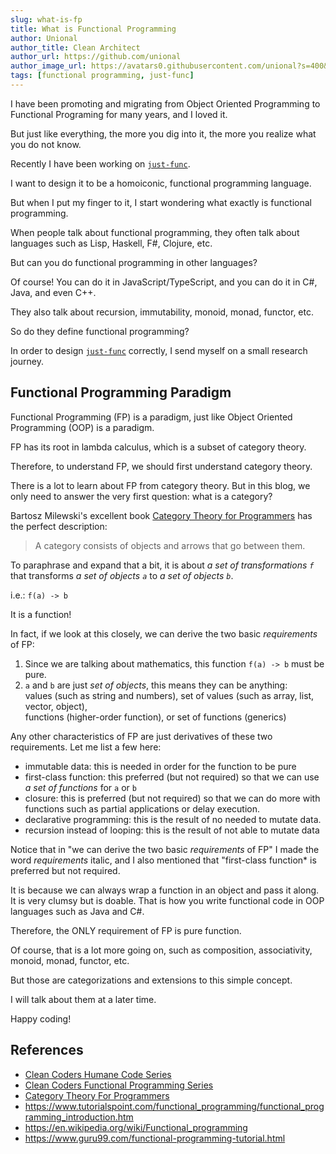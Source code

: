 ```yaml
---
slug: what-is-fp
title: What is Functional Programming
author: Unional
author_title: Clean Architect
author_url: https://github.com/unional
author_image_url: https://avatars0.githubusercontent.com/unional?s=400&v=4
tags: [functional programming, just-func]
---
```


I have been promoting and migrating from Object Oriented Programming to Functional Programing for many years, and I loved it.

But just like everything,
the more you dig into it, the more you realize what you do not know.

Recently I have been working on [`just-func`](https://github.com/justland/just-func).

I want to design it to be a homoiconic, functional programming language.

But when I put my finger to it,
I start wondering what exactly is functional programming.

When people talk about functional programming,
they often talk about languages such as Lisp, Haskell, F#, Clojure, etc.

But can you do functional programming in other languages?

Of course! You can do it in JavaScript/TypeScript,
and you can do it in C#, Java, and even C++.

They also talk about recursion, immutability, monoid, monad, functor, etc.

So do they define functional programming?

In order to design [`just-func`](https://github.com/justland/just-func) correctly,
I send myself on a small research journey.

## Functional Programming Paradigm

Functional Programming (FP) is a paradigm,
just like Object Oriented Programming (OOP) is a paradigm.

FP has its root in lambda calculus, which is a subset of category theory.

Therefore, to understand FP, we should first understand category theory.

There is a lot to learn about FP from category theory.
But in this blog, we only need to answer the very first question: what is a category?

Bartosz Milewski's excellent book [Category Theory for Programmers][category-theory-for-programmers] has the perfect description:

> A category consists of objects and arrows that go between them.

To paraphrase and expand that a bit,
it is about *a set of transformations `f`* that transforms *a set of objects `a`* to *a set of objects `b`*.

i.e.: `f(a) -> b`

It is a function!

In fact, if we look at this closely,
we can derive the two basic *requirements* of FP:

1. Since we are talking about mathematics, this function `f(a) -> b` must be pure.
2. `a` and `b` are just *set of objects*, this means they can be anything:\
   values (such as string and numbers), set of values (such as array, list, vector, object),\
   functions (higher-order function), or set of functions (generics)

Any other characteristics of FP are just derivatives of these two requirements.
Let me list a few here:

- immutable data: this is needed in order for the function to be pure
- first-class function: this preferred (but not required) so that we can use *a set of functions* for `a` or `b`
- closure: this is preferred (but not required) so that we can do more with functions such as partial applications or delay execution.
- declarative programming: this is the result of no needed to mutate data.
- recursion instead of looping: this is the result of not able to mutate data

Notice that in "we can derive the two basic *requirements* of FP" I made the word *requirements* italic,
and I also mentioned that "first-class function* is preferred but not required.

It is because we can always wrap a function in an object and pass it along.
It is very clumsy but is doable.
That is how you write functional code in OOP languages such as Java and C#.

Therefore, the ONLY requirement of FP is pure function.

Of course, that is a lot more going on, such as composition, associativity, monoid, monad, functor, etc.

But those are categorizations and extensions to this simple concept.

I will talk about them at a later time.

Happy coding!

## References

- [Clean Coders Humane Code Series](https://cleancoders.com/series/humane-code-real)
- [Clean Coders Functional Programming Series](https://cleancoders.com/series/clean-code/functional-programming)
- [Category Theory For Programmers][category-theory-for-programmers]
- <https://www.tutorialspoint.com/functional_programming/functional_programming_introduction.htm>
- <https://en.wikipedia.org/wiki/Functional_programming>
- <https://www.guru99.com/functional-programming-tutorial.html>

[category-theory-for-programmers]: https://bartoszmilewski.com/2014/10/28/category-theory-for-programmers-the-preface/
